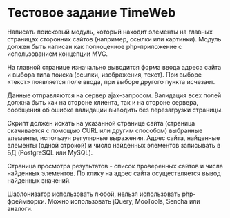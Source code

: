# Тестовое задание TimeWeb


Написать поисковый модуль, который находит элементы на главных страницах сторонних сайтов (например, ссылки или картинки). Модуль должен быть написан как полноценное php-приложение с использованием концепции MVC.
	
На главной странице изначально выводится форма ввода адреса сайта и выбора типа поиска (ссылки, изображения, текст). При выборе «текст» появляется поле ввода, при выборе другого пункта исчезает.

Данные отправляются на сервер ajax-запросом. Валидация всех полей должна быть как на стороне клиента, так и на стороне сервера, сообщения об ошибке валидации выводить без перезагрузки страницы. 

Скрипт должен искать на указанной странице сайта (страница скачивается с помощью CURL или другим способом) выбранные элементы, используя регулярные выражения. Адрес сайта, найденные элементы (одной строкой) и число найденных элементов записывать в БД (PostgreSQL или MySQL). 	

Страница просмотра результатов - список проверенных сайтов и числа найденных элементов. По клику на адрес сайта осуществляется вывод найденных значений. 

Шаблонизатор использовать любой, нельзя использовать php-фреймворки. Можно использовать jQuery, MooTools, Sencha или аналоги.
